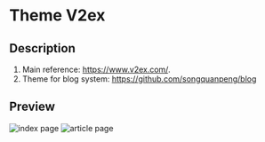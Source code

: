 # Theme V2ex
## Description
1. Main reference: https://www.v2ex.com/.
2. Theme for blog system:  https://github.com/songquanpeng/blog

## Preview
![index page](https://user-images.githubusercontent.com/39998050/92388122-5178cf80-f149-11ea-9eb1-3e50eb5bcefb.png)
![article page](https://user-images.githubusercontent.com/39998050/92388146-635a7280-f149-11ea-9ccb-db1355af992f.png)
